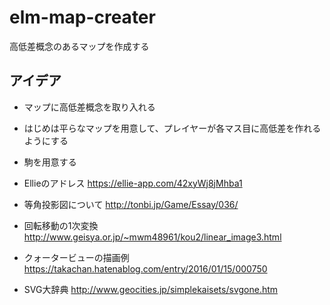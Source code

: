 # elm-map-creater
高低差概念のあるマップを作成する

アイデア
-----------------
* マップに高低差概念を取り入れる
* はじめは平らなマップを用意して、プレイヤーが各マス目に高低差を作れるようにする
* 駒を用意する

* Ellieのアドレス
https://ellie-app.com/42xyWj8jMhba1

* 等角投影図について 
http://tonbi.jp/Game/Essay/036/

* 回転移動の1次変換
http://www.geisya.or.jp/~mwm48961/kou2/linear_image3.html

* クォータービューの描画例
https://takachan.hatenablog.com/entry/2016/01/15/000750

* SVG大辞典
http://www.geocities.jp/simplekaisets/svgone.htm
